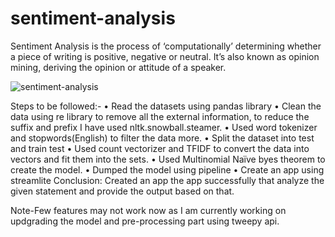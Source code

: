 # sentiment-analysis
Sentiment Analysis is the process of ‘computationally’ determining whether a piece of writing is positive, negative or neutral. 
It’s also known as opinion mining, deriving the opinion or attitude of a speaker.

![sentiment-analysis](https://user-images.githubusercontent.com/60652108/121798954-f7acb500-cc46-11eb-9994-5a6205405f7c.jpg)

Steps to be followed:-
•	Read the datasets using pandas library
•	Clean the data using re library to remove all the external information, to reduce the suffix and prefix I have used nltk.snowball.steamer.
•	Used word tokenizer and stopwords(English) to filter the data more.
•	Split the dataset into test and train test
•	Used count vectorizer and TFIDF to convert the data into vectors and fit them into the sets.
•	Used Multinomial Naïve byes theorem to create the model.
•	Dumped the model using pipeline
•	Create an app using streamlite 
Conclusion:
Created an app the app successfully that analyze the given statement and provide the output based on that.

Note-Few features may not work now as I am currently working on updgrading the model and pre-processing part using tweepy api.




